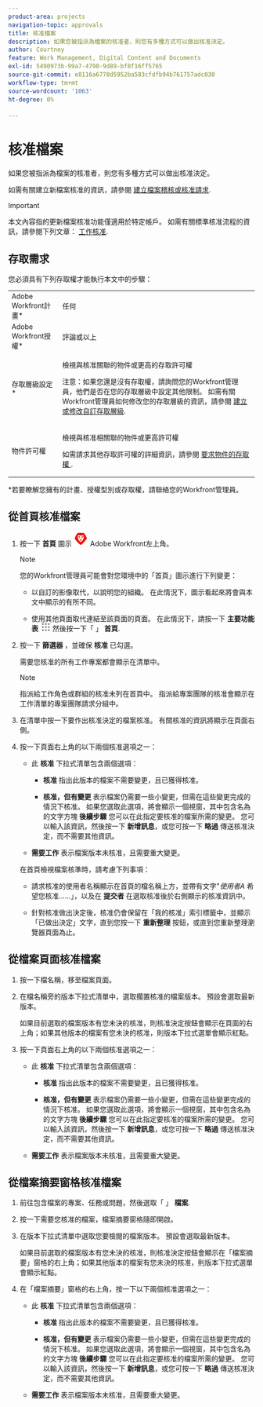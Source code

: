 ```yaml
---
product-area: projects
navigation-topic: approvals
title: 核准檔案
description: 如果您被指派為檔案的核准者，則您有多種方式可以做出核准決定。
author: Courtney
feature: Work Management, Digital Content and Documents
exl-id: 5490973b-99a7-4790-9d89-bf8f16ff5765
source-git-commit: e8116a6778d5952ba583cfdfb94b761757adc030
workflow-type: tm+mt
source-wordcount: '1063'
ht-degree: 0%

---
```


# 核准檔案

如果您被指派為檔案的核准者，則您有多種方式可以做出核准決定。

如需有關建立新檔案核准的資訊，請參閱 [建立檔案稽核或核准請求](/help/quicksilver/review-and-approve-work/document-reviews-and-approvals/manage-document-approvals/create-a-document-approval.md).

>[!IMPORTANT]
>
>本文內容指的更新檔案核准功能僅適用於特定帳戶。 如需有關標準核准流程的資訊，請參閱下列文章： [工作核准](/help/quicksilver/review-and-approve-work/manage-approvals/manage-approvals.md).

## 存取需求

您必須具有下列存取權才能執行本文中的步驟：

<table style="table-layout:auto"> 
 <col> 
 <col> 
 <tbody> 
  <tr> 
   <td role="rowheader">Adobe Workfront計畫*</td> 
   <td> <p>任何</p> </td> 
  </tr> 
  <tr> 
   <td role="rowheader">Adobe Workfront授權*</td> 
   <td> <p>評論或以上</p> </td> 
  </tr> 
  <tr> 
   <td role="rowheader">存取層級設定*</td> 
   <td> <p>檢視與核准關聯的物件或更高的存取許可權</p> <p>注意：如果您還是沒有存取權，請詢問您的Workfront管理員，他們是否在您的存取層級中設定其他限制。 如需有關Workfront管理員如何修改您的存取層級的資訊，請參閱 <a href="/help/quicksilver/administration-and-setup/add-users/configure-and-grant-access/create-modify-access-levels.md" class="MCXref xref">建立或修改自訂存取層級</a>.</p> </td> 
  </tr> 
  <tr> 
   <td role="rowheader">物件許可權</td> 
   <td> <p>檢視與核准相關聯的物件或更高許可權</p> <p>如需請求其他存取許可權的詳細資訊，請參閱 <a href="/help/quicksilver/workfront-basics/grant-and-request-access-to-objects/request-access.md" class="MCXref xref">要求物件的存取權 </a>.</p> </td> 
  </tr> 
 </tbody> 
</table>

&#42;若要瞭解您擁有的計畫、授權型別或存取權，請聯絡您的Workfront管理員。

## 從首頁核准檔案

1. 按一下 **首頁** 圖示 ![](../assets/home-icon-30x29.png) Adobe Workfront左上角。

   >[!NOTE]
   >
   >您的Workfront管理員可能會對您環境中的「首頁」圖示進行下列變更：
   >
   >* 以自訂的影像取代，以說明您的組織。 在此情況下，圖示看起來將會與本文中顯示的有所不同。
   >
   >* 使用其他頁面取代連結至該頁面的頁面。 在此情況下，請按一下 **主要功能表** ![](../assets/main-menu-icon.png) 然後按一下「 」 **首頁**.

1. 按一下 **篩選器** ，並確保 **核准** 已勾選。

   需要您核准的所有工作專案都會顯示在清單中。

   >[!NOTE]
   >
   >指派給工作角色或群組的核准未列在首頁中。 指派給專案團隊的核准會顯示在工作清單的專案團隊請求分組中。

1. 在清單中按一下要作出核准決定的檔案核准。 有關核准的資訊將顯示在頁面右側。

1. 按一下頁面右上角的以下兩個核准選項之一：

   * 此 **核准** 下拉式清單包含兩個選項：

      * **核准** 指出此版本的檔案不需要變更，且已獲得核准。

      * **核准，但有變更** 表示檔案仍需要一些小變更，但需在這些變更完成的情況下核准。 如果您選取此選項，將會顯示一個視窗，其中包含名為的文字方塊 **後續步驟** 您可以在此指定要核准的檔案所需的變更。 您可以輸入該資訊，然後按一下 **新增訊息**，或您可按一下 **略過** 傳送核准決定，而不需要其他資訊。

   * **需要工作** 表示檔案版本未核准，且需要重大變更。

   在首頁檢視檔案核準時，請考慮下列事項：

   * 請求核准的使用者名稱顯示在首頁的檔名稱上方，並帶有文字&quot;*使用者A* 希望您核准……」，以及在 **提交者** 在選取核准後於右側顯示的核准資訊中。

   * 針對核准做出決定後，核准仍會保留在「我的核准」索引標籤中，並顯示「已做出決定」文字，直到您按一下 **重新整理** 按鈕，或直到您重新整理瀏覽器頁面為止。

## 從檔案頁面核准檔案

1. 按一下檔名稱，移至檔案頁面。

1. 在檔名稱旁的版本下拉式清單中，選取擱置核准的檔案版本。 預設會選取最新版本。

   如果目前選取的檔案版本有您未決的核准，則核准決定按鈕會顯示在頁面的右上角；如果其他版本的檔案有您未決的核准，則版本下拉式選單會顯示紅點。

   <!--
   ![](/help/quicksilver/review-and-approve-work/document-reviews-and-approvals/assets/version-dropdown-red-dot.png)
   -->

1. 按一下頁面右上角的以下兩個核准選項之一：

   * 此 **核准** 下拉式清單包含兩個選項：

      * **核准** 指出此版本的檔案不需要變更，且已獲得核准。

      * **核准，但有變更** 表示檔案仍需要一些小變更，但需在這些變更完成的情況下核准。 如果您選取此選項，將會顯示一個視窗，其中包含名為的文字方塊 **後續步驟** 您可以在此指定要核准的檔案所需的變更。 您可以輸入該資訊，然後按一下 **新增訊息**，或您可按一下 **略過** 傳送核准決定，而不需要其他資訊。

   * **需要工作** 表示檔案版本未核准，且需要重大變更。

## 從檔案摘要窗格核准檔案

1. 前往包含檔案的專案、任務或問題，然後選取「 」 **檔案**.

1. 按一下需要您核准的檔案，檔案摘要窗格隨即開啟。

1. 在版本下拉式清單中選取您要檢閱的檔案版本。 預設會選取最新版本。

   如果目前選取的檔案版本有您未決的核准，則核准決定按鈕會顯示在「檔案摘要」窗格的右上角；如果其他版本的檔案有您未決的核准，則版本下拉式選單會顯示紅點。

   <!--
   ![](/help/quicksilver/review-and-approve-work/document-reviews-and-approvals/assets/version-dropdown-red-dot.png)
   -->

1. 在「檔案摘要」窗格的右上角，按一下以下兩個核准選項之一：

   * 此 **核准** 下拉式清單包含兩個選項：

      * **核准** 指出此版本的檔案不需要變更，且已獲得核准。

      * **核准，但有變更** 表示檔案仍需要一些小變更，但需在這些變更完成的情況下核准。 如果您選取此選項，將會顯示一個視窗，其中包含名為的文字方塊 **後續步驟** 您可以在此指定要核准的檔案所需的變更。 您可以輸入該資訊，然後按一下 **新增訊息**，或您可按一下 **略過** 傳送核准決定，而不需要其他資訊。

   * **需要工作** 表示檔案版本未核准，且需要重大變更。
